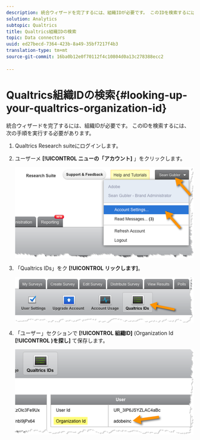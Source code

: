 ```yaml
---
description: 統合ウィザードを完了するには、組織IDが必要です。 このIDを検索するには、次の手順を実行する必要があります。
solution: Analytics
subtopic: Qualtrics
title: Qualtrics組織IDの検索
topic: Data connectors
uuid: ed27becd-7364-423b-8a49-35bf7217f4b3
translation-type: tm+mt
source-git-commit: 16ba0b12e0f70112f4c10804d0a13c278388ecc2

---
```



# Qualtrics組織IDの検索{#looking-up-your-qualtrics-organization-id}

統合ウィザードを完了するには、組織IDが必要です。 このIDを検索するには、次の手順を実行する必要があります。

1. Qualtrics Research suiteにログインします。
1. ユーザーメ **[!UICONTROL ニューの「アカウント]** 」をクリックします。

   ![](assets/qualtrics-org-id-1.png)

1. 「Qualtrics IDs」をク **[!UICONTROL リックします]**。

   ![](assets/qualtrics-org-id-2.png)

1. 「ユーザー」セクションで **[!UICONTROL 組織ID]** (Organization Id **[!UICONTROL )を探し]** て保存します。

   ![](assets/qualtrics-org-id-3.png)

